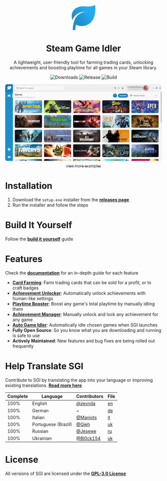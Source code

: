 <div align="center">
<img src="./public/logo.png" width="80" alt="Click for larger image">

<h1>Steam Game Idler</h1>

A lightweight, user-friendly tool for farming trading cards, unlocking achievements and boosting playtime for all games in your Steam library.

<img src="https://img.shields.io/github/downloads/zevnda/steam-game-idler/total?style=for-the-badge" alt="Downloads">
<img src="https://img.shields.io/github/v/release/zevnda/steam-game-idler?style=for-the-badge&label=Version" alt="Release">
<img src="https://img.shields.io/github/actions/workflow/status/zevnda/steam-game-idler/release.yml?style=for-the-badge" alt="Build">

<img src="./public/example.png" width="700" alt="Click for larger image"><br />
<a href="https://steamgameidler.vercel.app/gallery"><sub>view more examples</sub></a>
</div>

# Installation
1. Download the `setup.exe` installer from the **[releases page](https://github.com/zevnda/steam-game-idler/releases/latest)**
2. Run the installer and follow the steps

# Build It Yourself
Follow the **[build it yourself](https://steamgameidler.vercel.app/get-started/build-it-yourself)** guide

# Features
Check the **[documentation](https://steamgameidler.vercel.app/)** for an in-depth guide for each feature

* **[Card Farming](https://steamgameidler.vercel.app/features/card-farming)**: Farm trading cards that can be sold for a profit, or to craft badges
* **[Achievement Unlocker](https://steamgameidler.vercel.app/features/achievement-unlocker)**: Automatically unlock achievements with human-like settings
* **[Playtime Booster](https://steamgameidler.vercel.app/features/playtime-booster)**: Boost any game's total playtime by manually idling them
* **[Achievement Manager](https://steamgameidler.vercel.app/features/achievement-manager)**: Manually unlock and lock any achievement for any game
* **[Auto Game Idler](https://steamgameidler.vercel.app/features/auto-idler)**: Automatically idle chosen games when SGI launches
* **Fully Open Source**: So you know what you are downloading and running is safe to use
* **Actively Maintained**: New features and bug fixes are being rolled out frequently

# Help Translate SGI
Contribute to SGI by translating the app into your language or improving existing translations. **[Read more here](https://github.com/zevnda/steam-game-idler/discussions/148)**

| Complete | Language            | Contributors                             | File                                                                                                         |
| -------- | ------------------- | ---------------------------------------- | ------------------------------------------------------------------------------------------------------------ |
| 100%     | English             | [@zevnda](https://github.com/zevnda)     | [en](https://raw.githubusercontent.com/zevnda/steam-game-idler/main/src/i18n/locales/en/translation.json)    |
| 100%     | German              | ~                                        | [de](https://raw.githubusercontent.com/zevnda/steam-game-idler/main/src/i18n/locales/de/translation.json)    |
| 100%     | Italian             | [@Maniots](https://github.com/Maniots)   | [it](https://raw.githubusercontent.com/zevnda/steam-game-idler/main/src/i18n/locales/it/translation.json)    |
| 100%     | Portuguese (Brazil) | [@Qjeh](https://github.com/Qjeh)         | [uk](https://raw.githubusercontent.com/zevnda/steam-game-idler/main/src/i18n/locales/pt-BR/translation.json) |
| 100%     | Russian             | [@Jesewe](https://github.com/Jesewe)     | [ru](https://raw.githubusercontent.com/zevnda/steam-game-idler/main/src/i18n/locales/ru/translation.json)    |
| 100%     | Ukrainian           | [@Bl0ck154](https://github.com/Bl0ck154) | [uk](https://raw.githubusercontent.com/zevnda/steam-game-idler/main/src/i18n/locales/uk/translation.json)    |

# License
All versions of SGI are licensed under the **[GPL-3.0 License](./LICENSE)**
